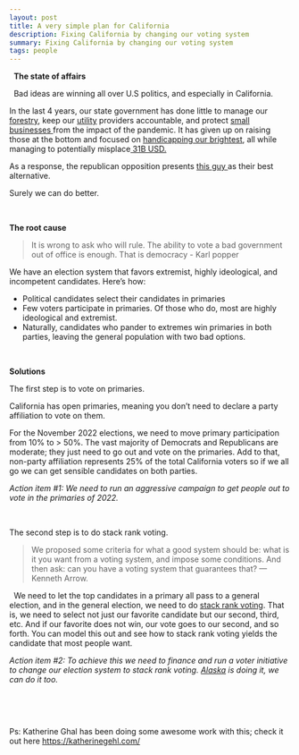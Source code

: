 ```yaml
---
layout: post
title: A very simple plan for California
description: Fixing California by changing our voting system
summary: Fixing California by changing our voting system
tags: people
---
```


&nbsp;
**The state of affairs** 

&nbsp; 
Bad ideas are winning all over U.S politics, and especially in California. 

In the last 4 years, our state government has done little to manage our [forestry](https://calmatters.org/commentary/2021/08/wildfires-newsom-recall-forest-service/), keep our [utility](https://www.abc10.com/article/news/local/abc10-originals/newsom-pge-protection/103-65ca1d41-8efe-45b4-87bc-0cdecc714378) providers accountable, and protect [small businesses ](https://calmatters.org/economy/2021/07/california-small-business/)from the impact of the pandemic. It has given up on raising those at the bottom and focused on [handicapping our brightest](https://calmatters.org/commentary/2021/08/californias-proposed-new-math-curriculum-defies-logic/), all while managing to potentially misplace[ 31B  USD.](https://www.politifact.com/factchecks/2018/jun/01/gavin-newsom/did-john-chiang-lose-track-31-billion-californias-/)

As a response, the republican opposition presents [this guy ](https://www.nbcnews.com/politics/elections/how-larry-elder-upended-california-recall-n1277815)as their best alternative.

Surely we can do better. 

&nbsp; 

**The root cause** 
&nbsp;

> It is wrong to ask who will rule. The ability to vote a bad government out of office is enough. That is democracy - Karl popper 
&nbsp; 

We have an election system that favors extremist, highly ideological, and incompetent candidates. Here’s how:
&nbsp;  
* Political candidates select their candidates in primaries 
* Few voters participate in primaries. Of those who do, most are highly ideological and extremist.
* Naturally, candidates who pander to extremes win primaries in both parties, leaving the general population with two bad options.

&nbsp;   

**Solutions**
&nbsp;   

The first step is to vote on primaries. 

California has open primaries, meaning you don’t need to declare a party affiliation to vote on them.

For the November 2022 elections, we need to move primary participation from 10% to > 50%. The vast majority of Democrats and Republicans are moderate; they just need to go out and vote on the primaries. Add to that, non-party affiliation represents 25% of the total California voters so if we all go we can get sensible candidates on both parties. 

*Action item #1:  We need to run an aggressive campaign to get people out to vote in the primaries of 2022.*

&nbsp;  

The second step is to do stack rank voting.

> We proposed some criteria for what a good system should be: what is it you want from a voting system, and impose some conditions. And then ask: can you have a voting system that guarantees that? — Kenneth Arrow. 

&nbsp; 
We need to let the top candidates in a primary all pass to a general election, and in the general election, we need to do [stack rank voting](https://ballotpedia.org/Ranked-choice_voting_(RCV)). That is, we need to select not just our favorite candidate but our second, third, etc. And if our favorite does not win, our vote goes to our second, and so forth. You can model this out and see how to stack rank voting yields the candidate that most people want. 

*Action item #2: To achieve this we need to finance and run a voter initiative to change our election system to stack rank voting. [Alaska](https://www.elections.alaska.gov/Core/RCV.php) is doing it, we can do it too.*

&nbsp; 

&nbsp; 


Ps: Katherine Ghal has been doing some awesome work with this; check it out here https://katherinegehl.com/
